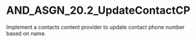 # AND_ASGN_20.2_UpdateContactCP

Implement a contacts content provider to update contact phone number based on name.
